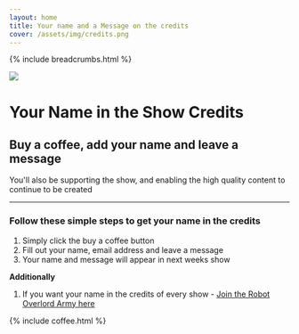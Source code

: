 ```yaml
---
layout: home 
title: Your name and a Message on the credits
cover: /assets/img/credits.png
---
```


{% include breadcrumbs.html %}

<img src="{{page.cover}}" class="cover rounded my-3">

# Your Name in the Show Credits

## Buy a coffee, add your name and leave a message

You'll also be supporting the show, and enabling the high quality content to continue to be created

---

### Follow these simple steps to get your name in the credits

1. Simply click the buy a coffee button
1. Fill out your name, email address and leave a message
1. Your name and message will appear in next weeks show

**Additionally**

1. If you want your name in the credits of every show - [Join the Robot Overlord Army here](/robotmaker)

{% include coffee.html %}